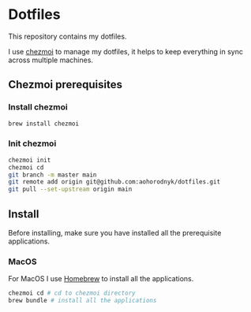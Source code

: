 # Dotfiles

This repository contains my dotfiles.

I use [chezmoi](https://chezmoi.io/) to manage my dotfiles, it helps to keep everything in sync across multiple machines.

## Chezmoi prerequisites

### Install chezmoi

```bash
brew install chezmoi
```

### Init chezmoi

```bash
chezmoi init
chezmoi cd
git branch -m master main
git remote add origin git@github.com:aohorodnyk/dotfiles.git
git pull --set-upstream origin main
```

## Install

Before installing, make sure you have installed all the prerequisite applications.

### MacOS

For MacOS I use [Homebrew](https://brew.sh/) to install all the applications.

```bash
chezmoi cd # cd to chezmoi directory
brew bundle # install all the applications
```
